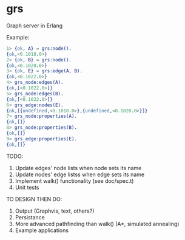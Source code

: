 grs
===

Graph server in Erlang


Example:

```erlang
1> {ok, A} = grs:node().
{ok,<0.1018.0>}
2> {ok, B} = grs:node().
{ok,<0.1020.0>}
3> {ok, E} = grs:edge(A, B).
{ok,<0.1022.0>}
4> grs_node:edges(A).
{ok,[<0.1022.0>]}
5> grs_node:edges(B).
{ok,[<0.1022.0>]}
6> grs_edge:nodes(E).
{ok,[{undefined,<0.1018.0>},{undefined,<0.1020.0>}]}
7> grs_node:properties(A).
{ok,[]}
8> grs_node:properties(B).
{ok,[]}
9> grs_edge:properties(E).
{ok,[]}
```

TODO:

1. Update edges' node lists when node sets its name
2. Update nodes' edge listss when edge sets its name
3. Implement walk() functionality (see doc/spec.t)
4. Unit tests

TO DESIGN THEN DO:

1. Output (Graphvis, text, others?)
2. Persistance
3. More advanced pathfinding than walk() (A*, simulated annealing)
4. Example applications
